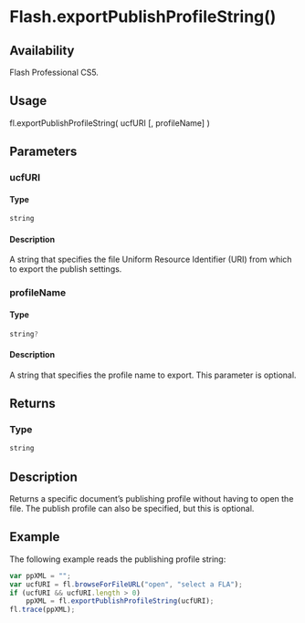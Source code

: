 # Flash.exportPublishProfileString()

## Availability

Flash Professional CS5.

## Usage

fl.exportPublishProfileString( ucfURI [, profileName] )

## Parameters

### **ucfURI**

#### Type

```typescript
string
```

#### Description

A string that specifies the file Uniform Resource Identifier (URI) from which to export the publish settings.

### **profileName**

#### Type

```typescript
string?
```

#### Description

A string that specifies the profile name to export. This parameter is optional.

## Returns

### Type

```typescript
string
```

## Description

Returns a specific document’s publishing profile without having to open the file. The publish profile can also be specified, but this is optional.

## Example

The following example reads the publishing profile string:

```javascript
var ppXML = "";
var ucfURI = fl.browseForFileURL("open", "select a FLA");
if (ucfURI && ucfURI.length > 0)
    ppXML = fl.exportPublishProfileString(ucfURI);
fl.trace(ppXML);
```
